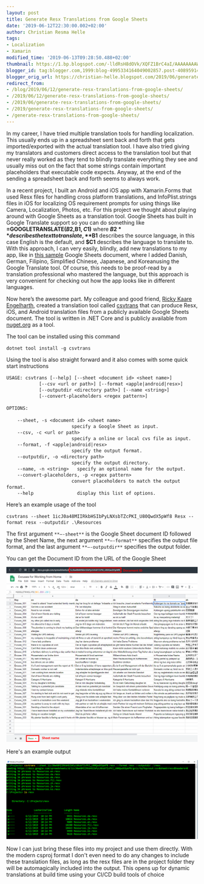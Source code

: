 ```yaml
---
layout: post
title: Generate Resx Translations from Google Sheets
date: '2019-06-12T22:30:00.002+02:00'
author: Christian Resma Helle
tags: 
- Localization 
- Xamarin
modified_time: '2019-06-13T09:28:50.488+02:00'
thumbnail: https://1.bp.blogspot.com/-lldRsH8dOVk/XQFZ1BrC4aI/AAAAAAAAWL4/awcO8fBQ_5UuoCVeLl9ELkta7R051iCpwCEwYBhgL/s72-c/GoogleSheets.png
blogger_id: tag:blogger.com,1999:blog-4995334164049002857.post-4089591479727741453
blogger_orig_url: https://christian-helle.blogspot.com/2019/06/generate-resx-translations-using-google.html
redirect_from:
- /blog/2019/06/12/generate-resx-translations-from-google-sheets/
- /2019/06/12/generate-resx-translations-from-google-sheets/
- /2019/06/generate-resx-translations-from-google-sheets/
- /2019/generate-resx-translations-from-google-sheets/
- /generate-resx-translations-from-google-sheets/
---
```


In my career, I have tried multiple translation tools for handling localization. This usually ends up in a spreadsheet sent back and forth that gets imported/exported with the actual translation tool. I have also tried giving my translators and customers direct access to the translation tool but that never really worked as they tend to blindly translate everything they see and usually miss out on the fact that some strings contain important placeholders that executable code expects. Anyway, at the end of the sending a spreadsheet back and forth seems to always work.  

In a recent project, I built an Android and iOS app with Xamarin.Forms that used Resx files for handling cross platform translations, and InfoPlist.strings files in iOS for localizing OS requirement prompts for using things like Camera, Localization, Photos, etc. For this project we thought about playing around with Google Sheets as a translation tool. Google Sheets has built in Google Translate support so you can do something like **=GOOGLETRANSLATE($B2,$B$1,C$1)** where **$B2** describes the text to translate, **$B1** describes the source language, in this case English is the default, and **$C1** describes the language to translate to. With this approach, I can very easily, blindly, add new translations to my app, like in [this sample](https://docs.google.com/spreadsheets/d/1icJ0a48MIIRkbHSIbPyLNXsbTZcPKI_U80QwdX5pWf8) Google Sheets document, where I added Danish, German, Filipino, Simplified Chinese, Japanese, and Koreanusing the Google Translate tool. Of course, this needs to be proof-read by a translation professional who mastered the language, but this approach is very convenient for checking out how the app looks like in different languages.  

Now here’s the awesome part. My colleague and good friend, [Ricky Kaare Engelharth](https://twitter.com/rickykaare), created a translation tool called [csvtrans](https://github.com/rickykaare/csvtrans) that can produce Resx, iOS, and Android translation files from a publicly available Google Sheets document. The tool is written in .NET Core and is publicly available from [nuget.org](https://www.nuget.org/packages/csvtrans) as a tool.  

The tool can be installed using this command  

    dotnet tool install -g csvtrans

Using the tool is also straight forward and it also comes with some quick start instructions  

    USAGE: csvtrans [--help] [--sheet <document id> <sheet name>]
                [--csv <url or path>] [--format <apple|android|resx>]
                [--outputdir <directory path>] [--name <string>]
                [--convert-placeholders <regex pattern>]

    OPTIONS:

        --sheet, -s <document id> <sheet name>
                            specify a Google Sheet as input.
        --csv, -c <url or path>
                            specify a online or local cvs file as input.
        --format, -f <apple|android|resx>
                            specify the output format.
        --outputdir, -o <directory path>
                            specify the output directory.
        --name, -n <string>   specify an optional name for the output.
        --convert-placeholders, -p <regex pattern>
                            convert placeholders to match the output format.
        --help                display this list of options.

Here’s an example usage of the tool  

    csvtrans --sheet 1icJ0a48MIIRkbHSIbPyLNXsbTZcPKI_U80QwdX5pWf8 Resx --format resx --outputdir .\Resources

The first argument `**–-sheet**` is the Google Sheet document ID followed by the Sheet Name, the next argument `**–-format**` specifies the output file format, and the last argument `**–-outputdir**` specifies the output folder.  

You can get the Document ID from the URL of the Google Sheet  

![](/assets/images/resx-google-sheets.png)

Here's an example output  

![](/assets/images/resx-csvtrans-output.png)

Now I can just bring these files into my project and use them directly. With the modern csproj format I don't even need to do any changes to include these translation files, as long as the resx files are in the project folder they will be automagically included into the output. This opens up for dynamic translations at build time using your CI/CD build tools of choice